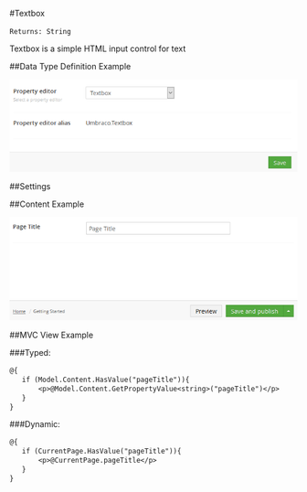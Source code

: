 #Textbox

`Returns: String`

Textbox is a simple HTML input control for text

##Data Type Definition Example

![Textbox Data Type Definition](images/Textbox-DataType.png)

##Settings

##Content Example 

![Textbox Content Example](images/Textbox-Content.png)

##MVC View Example

###Typed:

	@{
	   if (Model.Content.HasValue("pageTitle")){
	       <p>@Model.Content.GetPropertyValue<string>("pageTitle")</p>
	   } 
	}

###Dynamic: 

	@{       
	   if (CurrentPage.HasValue("pageTitle")){
	       <p>@CurrentPage.pageTitle</p>
	   } 	       
	}
